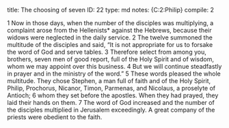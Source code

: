 title:          The choosing of seven
ID:             22
type:           md
notes:          {C:2:Philip}
compile:        2


 1 Now in those days, when the number of the disciples was multiplying, a complaint arose from the Hellenists* against the Hebrews, because their widows were neglected in the daily service. 2 The twelve summoned the multitude of the disciples and said, “It is not appropriate for us to forsake the word of God and serve tables. 3 Therefore select from among you, brothers, seven men of good report, full of the Holy Spirit and of wisdom, whom we may appoint over this business. 4 But we will continue steadfastly in prayer and in the ministry of the word.”
5 These words pleased the whole multitude. They chose Stephen, a man full of faith and of the Holy Spirit, Philip, Prochorus, Nicanor, Timon, Parmenas, and Nicolaus, a proselyte of Antioch; 6 whom they set before the apostles. When they had prayed, they laid their hands on them. 7 The word of God increased and the number of the disciples multiplied in Jerusalem exceedingly. A great company of the priests were obedient to the faith. 